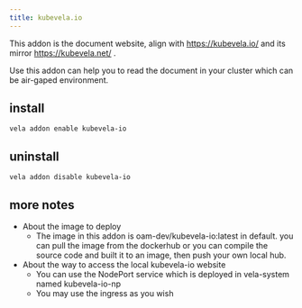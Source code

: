 ```yaml
---
title: kubevela.io
---
```


This addon is the document website, align with https://kubevela.io/ and its mirror https://kubevela.net/ .

Use this addon can help you to read the document in your cluster which can be air-gaped environment.

## install

```shell
vela addon enable kubevela-io
```

## uninstall

```shell
vela addon disable kubevela-io
```

## more notes
- About the image to deploy
    - The image in this addon is oam-dev/kubevela-io:latest in default. you can pull the image from the dockerhub or you can compile the source code and built it to an image, then push your own local hub.
- About the way to access the local kubevela-io website
    - You can use the NodePort service which is deployed in vela-system named kubevela-io-np
    - You may use the ingress as you wish